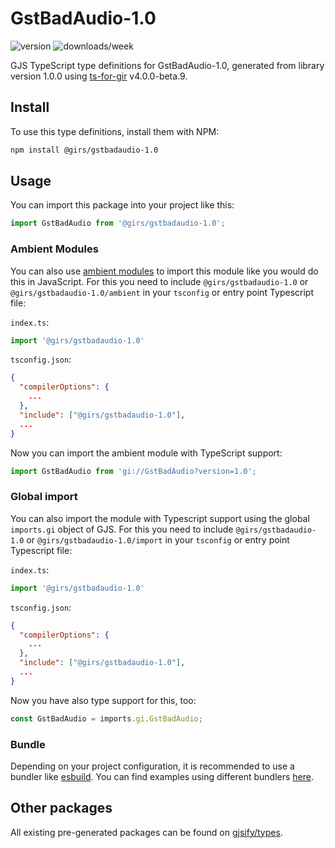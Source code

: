 
# GstBadAudio-1.0

![version](https://img.shields.io/npm/v/@girs/gstbadaudio-1.0)
![downloads/week](https://img.shields.io/npm/dw/@girs/gstbadaudio-1.0)


GJS TypeScript type definitions for GstBadAudio-1.0, generated from library version 1.0.0 using [ts-for-gir](https://github.com/gjsify/ts-for-gir) v4.0.0-beta.9.


## Install

To use this type definitions, install them with NPM:
```bash
npm install @girs/gstbadaudio-1.0
```

## Usage

You can import this package into your project like this:
```ts
import GstBadAudio from '@girs/gstbadaudio-1.0';
```

### Ambient Modules

You can also use [ambient modules](https://github.com/gjsify/ts-for-gir/tree/main/packages/cli#ambient-modules) to import this module like you would do this in JavaScript.
For this you need to include `@girs/gstbadaudio-1.0` or `@girs/gstbadaudio-1.0/ambient` in your `tsconfig` or entry point Typescript file:

`index.ts`:
```ts
import '@girs/gstbadaudio-1.0'
```

`tsconfig.json`:
```json
{
  "compilerOptions": {
    ...
  },
  "include": ["@girs/gstbadaudio-1.0"],
  ...
}
```

Now you can import the ambient module with TypeScript support: 

```ts
import GstBadAudio from 'gi://GstBadAudio?version=1.0';
```

### Global import

You can also import the module with Typescript support using the global `imports.gi` object of GJS.
For this you need to include `@girs/gstbadaudio-1.0` or `@girs/gstbadaudio-1.0/import` in your `tsconfig` or entry point Typescript file:

`index.ts`:
```ts
import '@girs/gstbadaudio-1.0'
```

`tsconfig.json`:
```json
{
  "compilerOptions": {
    ...
  },
  "include": ["@girs/gstbadaudio-1.0"],
  ...
}
```

Now you have also type support for this, too:

```ts
const GstBadAudio = imports.gi.GstBadAudio;
```

### Bundle

Depending on your project configuration, it is recommended to use a bundler like [esbuild](https://esbuild.github.io/). You can find examples using different bundlers [here](https://github.com/gjsify/ts-for-gir/tree/main/examples).

## Other packages

All existing pre-generated packages can be found on [gjsify/types](https://github.com/gjsify/types).

